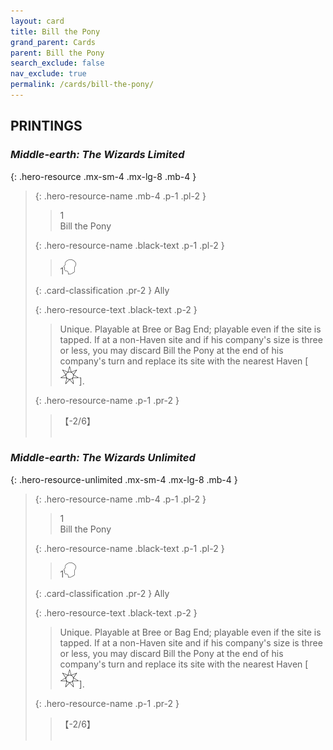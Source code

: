 ```yaml
---
layout: card
title: Bill the Pony
grand_parent: Cards
parent: Bill the Pony
search_exclude: false
nav_exclude: true
permalink: /cards/bill-the-pony/
---
```


## PRINTINGS


### _Middle-earth: The Wizards Limited_

{: .hero-resource .mx-sm-4 .mx-lg-8 .mb-4 }
> {: .hero-resource-name .mb-4 .p-1 .pl-2 }
> > <div class="card-mp">1</div>
> > <div class="card-name">Bill the Pony</div>
>
> {: .hero-resource-name .black-text .p-1 .pl-2 }
> > 1![](/assets/images/mind.svg)
>
> {: .card-classification .pr-2 }
> Ally
>
> {: .hero-resource-text .black-text .p-2 }
> > Unique. Playable at Bree or Bag End; playable even if the site is tapped.  If at a non-Haven site and if his company's size is three or less, you may discard Bill the Pony at the end of his company's turn and replace its site with the nearest Haven \[![](/assets/images/free-haven.svg)]. 
> 
> {: .hero-resource-name .p-1 .pr-2 }
> > <div class="card-shield">【-2/6】</div>
> > <div class="card-corruption">&nbsp;</div>

### _Middle-earth: The Wizards Unlimited_

{: .hero-resource-unlimited .mx-sm-4 .mx-lg-8 .mb-4 }
> {: .hero-resource-name .mb-4 .p-1 .pl-2 }
> > <div class="card-mp">1</div>
> > <div class="card-name">Bill the Pony</div>
>
> {: .hero-resource-name .black-text .p-1 .pl-2 }
> > 1![](/assets/images/mind.svg)
>
> {: .card-classification .pr-2 }
> Ally
>
> {: .hero-resource-text .black-text .p-2 }
> > Unique. Playable at Bree or Bag End; playable even if the site is tapped.  If at a non-Haven site and if his company's size is three or less, you may discard Bill the Pony at the end of his company's turn and replace its site with the nearest Haven \[![](/assets/images/free-haven.svg)]. 
> 
> {: .hero-resource-name .p-1 .pr-2 }
> > <div class="card-shield">【-2/6】</div>
> > <div class="card-corruption">&nbsp;</div>
